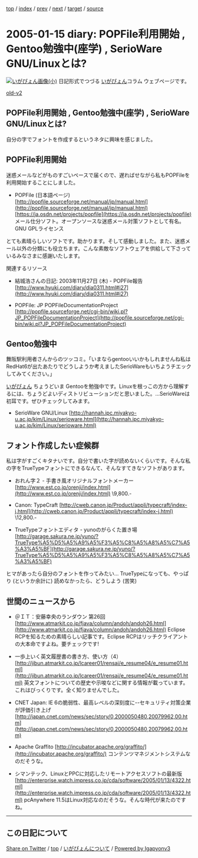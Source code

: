 [top](../index.html) 
 / [index](index.html) 
 / [prev](ig050112.html) 
 / [next](ig050116.html) 
 / [target](https://igapyon.github.io/diary/2005/ig050115.html) 
 / [source](https://github.com/igapyon/diary/blob/master/2005/ig050115.src.md) 

2005-01-15 diary: POPFile利用開始 , Gentoo勉強中(座学) , SerioWare GNU/Linuxとは?
=====================================================================================================
[![いがぴょん画像(小)](https://igapyon.github.io/diary/images/iga200306s.jpg "いがぴょん")](https://igapyon.github.io/diary/memo/memoigapyon.html) 日記形式でつづる [いがぴょん](https://igapyon.github.io/diary/memo/memoigapyon.html)コラム ウェブページです。

[old-v2](ig050115-orig.html)

## POPFile利用開始 , Gentoo勉強中(座学) , SerioWare GNU/Linuxとは?

自分の字でフォントを作成するというネタに興味を感じました。


## POPFile利用開始

迷惑メールなどがものすごいペースで届くので、遅ればせながら私もPOPFileを利用開始することにしました。

* POPFile (日本語ページ)
  [http://popfile.sourceforge.net/manual/jp/manual.html](http://popfile.sourceforge.net/manual/jp/manual.html)
  [https://ja.osdn.net/projects/popfile](https://ja.osdn.net/projects/popfile)
  メール仕分ソフト。オープンソースな迷惑メール対策ソフトとして有名。GNU GPLライセンス

とても素晴らしいソフトです。助かります。そして感動しました。また、迷惑メール以外の分類にも役立ちます。こんな素敵なソフトウェアを供給して下さっているみなさまに感謝いたします。

関連するリソース

* 結城浩さんの日記: 2003年11月27日 (木) - POPFile報告
  [http://www.hyuki.com/diary/dia0311.html#i27](http://www.hyuki.com/diary/dia0311.html#i27)
  
* POPFile: JP POPFileDocumentationProject
  [http://popfile.sourceforge.net/cgi-bin/wiki.pl?JP_POPFileDocumentationProject](http://popfile.sourceforge.net/cgi-bin/wiki.pl?JP_POPFileDocumentationProject)

## Gentoo勉強中

舞阪駅利用者さんからのツッコミ。「いまならgentooいいかもしれませんね私はRedHat6が出たあたりでどうしようか考えましたSerioWareもいちようチエックしてみてください。」

[いがぴょん](http://www.igapyon.jp/igapyon/diary/memo/memoigapyon.html) ちょうどいま Gentooを勉強中です。Linuxを根っこの方から理解するには、ちょうどよいディストリビューションだと思いました。…SerioWareは初耳です。ぜひチェックしてみます。

* SerioWare GNU/Linux
  [http://hannah.ipc.miyakyo-u.ac.jp/kim/Linux/serioware.html](http://hannah.ipc.miyakyo-u.ac.jp/kim/Linux/serioware.html)

## フォント作成したい症候群

私は字がすごくキタナいです。自分で書いた字が読めないくらいです。そんな私の字をTrueTypeフォントにできるなんて、そんなすてきなソフトがあります。

* おれん字２ - 手書き風オリジナルフォントメーカー
  [http://www.est.co.jp/orenji/index.html](http://www.est.co.jp/orenji/index.html)
  \9,800.-
  
* Canon: TypeCraft
  [http://cweb.canon.jp/Product/appli/typecraft/index-j.html](http://cweb.canon.jp/Product/appli/typecraft/index-j.html)
  \12,800.-
  
* TrueTypeフォントエディタ - yunoのがらくた置き場
  [http://garage.sakura.ne.jp/yuno/?TrueType%A5%D5%A5%A9%A5%F3%A5%C8%A5%A8%A5%C7%A5%A3%A5%BF](http://garage.sakura.ne.jp/yuno/?TrueType%A5%D5%A5%A9%A5%F3%A5%C8%A5%A8%A5%C7%A5%A3%A5%BF)

ヒマがあったら自分のフォントを作ってみたい… TrueTypeになっても、やっぱり (というか余計に) 読めなかったら、どうしよう (苦笑)

## 世間のニュースから

* ＠ＩＴ：安藤幸央のランダウン 第26回
  [http://www.atmarkit.co.jp/fjava/column/andoh/andoh26.html](http://www.atmarkit.co.jp/fjava/column/andoh/andoh26.html)
  Eclipse RCPを知るための素晴らしい記事です。Eclipse RCPはリッチクライアントの大本命ですよね。要チェックです!
  
* 一歩上いく英文履歴書の書き方、使い方（4）
  [http://jibun.atmarkit.co.jp/lcareer01/rensai/e_resume04/e_resume01.html](http://jibun.atmarkit.co.jp/lcareer01/rensai/e_resume04/e_resume01.html)
  英文フォントについての歴史や示唆などに関する情報が載っています。これはびっくりです。全く知りませんでした。
  
* CNET Japan: IE 6の脆弱性、最高レベルの深刻度に--セキュリティ対策企業が評価引き上げ
  [http://japan.cnet.com/news/sec/story/0,2000050480,20079962,00.htm](http://japan.cnet.com/news/sec/story/0,2000050480,20079962,00.htm)
  
* Apache Graffito
  [http://incubator.apache.org/graffito/](http://incubator.apache.org/graffito/)
  コンテンツマネジメントシステムなのだそうな。
  
* シマンテック、LinuxとPPCに対応したリモートアクセスソフトの最新版
  [http://enterprise.watch.impress.co.jp/cda/software/2005/01/13/4322.html](http://enterprise.watch.impress.co.jp/cda/software/2005/01/13/4322.html)
  pcAnywhere 11.5はLinux対応なのだそうな。そんな時代が来たのですね。


----------------------------------------------------------------------------------------------------

## この日記について

[Share on Twitter](https://twitter.com/intent/tweet?hashtags=igapyon%2Cdiary%2C%E3%81%84%E3%81%8C%E3%81%B4%E3%82%87%E3%82%93&text=POPFile%E5%88%A9%E7%94%A8%E9%96%8B%E5%A7%8B+%2C+Gentoo%E5%8B%89%E5%BC%B7%E4%B8%AD%28%E5%BA%A7%E5%AD%A6%29+%2C+SerioWare+GNU%2FLinux%E3%81%A8%E3%81%AF%3F&url=https%3A%2F%2Figapyon.github.io%2Fdiary%2F2005%2Fig050115.html) / [top](../index.html) / [いがぴょんについて](https://igapyon.github.io/diary/memo/memoigapyon.html) / [Powered by Igapyonv3](https://github.com/igapyon/igapyonv3)
